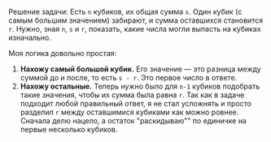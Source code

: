 Решение задачи:
Есть `n` кубиков, их общая сумма `s`. Один кубик (с самым большим значением) забирают, и сумма оставшихся становится `r`.
Нужно, зная `n`, `s` и `r`, показать, какие числа могли выпасть на кубиках изначально.

Моя логика довольно простая:
1.  **Нахожу самый большой кубик.** Его значение — это разница между суммой до и после, то есть `s - r`. Это первое число в ответе.
2.  **Нахожу остальные.** Теперь нужно было для `n-1` кубиков подобрать такие значения, чтобы их сумма была равна `r`. Так как в задаче подходит любой правильный ответ, я не стал усложнять и просто разделил `r` между оставшимися кубиками как можно ровнее. Сначала делю нацело, а остаток "раскидываю"" по единичке на первые несколько кубиков.
